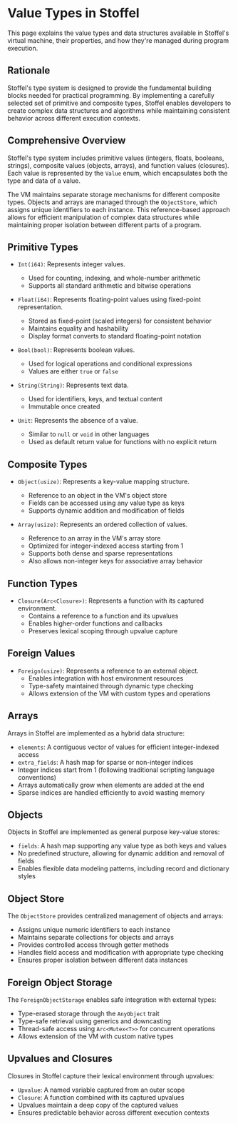 # Value Types in Stoffel

This page explains the value types and data structures available in Stoffel's virtual machine, their properties, and how they're managed during program execution.

## Rationale

Stoffel's type system is designed to provide the fundamental building blocks needed for practical programming. By implementing a carefully selected set of primitive and composite types, Stoffel enables developers to create complex data structures and algorithms while maintaining consistent behavior across different execution contexts.

## Comprehensive Overview

Stoffel's type system includes primitive values (integers, floats, booleans, strings), composite values (objects, arrays), and function values (closures). Each value is represented by the `Value` enum, which encapsulates both the type and data of a value.

The VM maintains separate storage mechanisms for different composite types. Objects and arrays are managed through the `ObjectStore`, which assigns unique identifiers to each instance. This reference-based approach allows for efficient manipulation of complex data structures while maintaining proper isolation between different parts of a program.

## Primitive Types

- `Int(i64)`:
  Represents integer values.
  - Used for counting, indexing, and whole-number arithmetic
  - Supports all standard arithmetic and bitwise operations

- `Float(i64)`:
  Represents floating-point values using fixed-point representation.
  - Stored as fixed-point (scaled integers) for consistent behavior
  - Maintains equality and hashability
  - Display format converts to standard floating-point notation

- `Bool(bool)`:
  Represents boolean values.
  - Used for logical operations and conditional expressions
  - Values are either `true` or `false`

- `String(String)`:
  Represents text data.
  - Used for identifiers, keys, and textual content
  - Immutable once created

- `Unit`:
  Represents the absence of a value.
  - Similar to `null` or `void` in other languages
  - Used as default return value for functions with no explicit return

## Composite Types

- `Object(usize)`:
  Represents a key-value mapping structure.
  - Reference to an object in the VM's object store
  - Fields can be accessed using any value type as keys
  - Supports dynamic addition and modification of fields

- `Array(usize)`:
  Represents an ordered collection of values.
  - Reference to an array in the VM's array store
  - Optimized for integer-indexed access starting from 1
  - Supports both dense and sparse representations
  - Also allows non-integer keys for associative array behavior

## Function Types

- `Closure(Arc<Closure>)`:
  Represents a function with its captured environment.
  - Contains a reference to a function and its upvalues
  - Enables higher-order functions and callbacks
  - Preserves lexical scoping through upvalue capture

## Foreign Values

- `Foreign(usize)`:
  Represents a reference to an external object.
  - Enables integration with host environment resources
  - Type-safety maintained through dynamic type checking
  - Allows extension of the VM with custom types and operations

## Arrays

Arrays in Stoffel are implemented as a hybrid data structure:

- `elements`: A contiguous vector of values for efficient integer-indexed access
- `extra_fields`: A hash map for sparse or non-integer indices
- Integer indices start from 1 (following traditional scripting language conventions)
- Arrays automatically grow when elements are added at the end
- Sparse indices are handled efficiently to avoid wasting memory

## Objects

Objects in Stoffel are implemented as general purpose key-value stores:

- `fields`: A hash map supporting any value type as both keys and values
- No predefined structure, allowing for dynamic addition and removal of fields
- Enables flexible data modeling patterns, including record and dictionary styles

## Object Store

The `ObjectStore` provides centralized management of objects and arrays:

- Assigns unique numeric identifiers to each instance
- Maintains separate collections for objects and arrays
- Provides controlled access through getter methods
- Handles field access and modification with appropriate type checking
- Ensures proper isolation between different data instances

## Foreign Object Storage

The `ForeignObjectStorage` enables safe integration with external types:

- Type-erased storage through the `AnyObject` trait
- Type-safe retrieval using generics and downcasting
- Thread-safe access using `Arc<Mutex<T>>` for concurrent operations
- Allows extension of the VM with custom native types

## Upvalues and Closures

Closures in Stoffel capture their lexical environment through upvalues:

- `Upvalue`: A named variable captured from an outer scope
- `Closure`: A function combined with its captured upvalues
- Upvalues maintain a deep copy of the captured values
- Ensures predictable behavior across different execution contexts